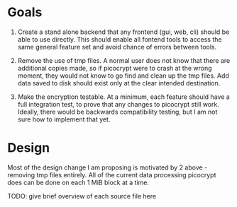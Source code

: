 # Goals

1. Create a stand alone backend that any frontend (gui, web, cli) should
   be able to use directly. This should enable all fontend tools to access
   the same general feature set and avoid chance of errors between tools.

2. Remove the use of tmp files. A normal user does not know that there are
   additional copies made, so if picocrypt were to crash at the wrong moment,
   they would not know to go find and clean up the tmp files. Add data saved
   to disk should exist only at the clear intended destination.

3. Make the encryption testable. At a minimum, each feature should have a
   full integration test, to prove that any changes to picocrypt still work.
   Ideally, there would be backwards compatibility testing, but I am not sure
   how to implement that yet.

# Design

Most of the design change I am proposing is motivated by 2 above - removing
tmp files entirely. All of the current data processing picocrypt does can be
done on each 1 MiB block at a time.

TODO: give brief overview of each source file here

